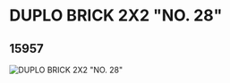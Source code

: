 # DUPLO BRICK 2X2 "NO. 28"
## 15957
![DUPLO BRICK 2X2 "NO. 28"](https://lc-www-live-s.legocdn.com/media/bricks/5/2/6056477.jpg)